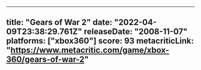 
---
title: "Gears of War 2"
date: "2022-04-09T23:38:29.761Z"
releaseDate: "2008-11-07"
platforms: ["xbox360"]
score: 93
metacriticLink: "https://www.metacritic.com/game/xbox-360/gears-of-war-2"
---
